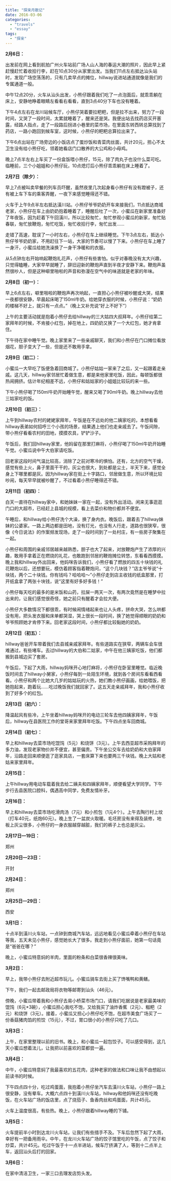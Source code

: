 ```yaml
---
title: "探亲月散记"
date: 2016-03-06
categories: 
  - "travels"
  - "essay"
tags: 
  - "探亲"
---
```


**2月6日：**

出发前在网上看到航拍广州火车站前广场人山人海的春运大潮的照片，因此早上紧赶慢赶忙着收拾行李，赶在10点30分从家里出发。当我们11点左右抵达汕头站时，发现广场空荡荡的，只有几卖早点的摊位，hillway说进站通道就像是我们的专属通道一般。

中午12点20分，火车从汕头出发，小熊仔跟着我们吃了一点泡面后，就乖乖躺在床上，安静地睁着眼睛左看看右看看，直到3点40分下车也没有睡着。

下午4点左右在龙川站候车厅，小熊仔哭着要拉粑粑，但是拉不出来，努力了一段时间，又哭了一段时间，太累就睡着了，醒来还是哭。我便出站去找药店买开塞露，经路人指点，走了一段路后拐进小巷里的菜市场，在里面东转西转总算找到了药店，一路小跑回到候车室，这时候，小熊仔的粑粑总算拉出来了。

下午6点出站在广场旁边的小饭店点了蛋炒饭和青菜肉丝面，共计20元，担心不太卫生没有给小熊仔吃，领着她看店门口散养的大公鸡和小母鸡。

晚上7点半左右上车买了一份盒饭喂小熊仔，15元，除了肉丸子也没什么菜可吃。临睡前，三个小姐姐和小熊仔玩，10点熄灯后小熊仔乖乖躺在床上睡着了。

**2月7日（除夕）：**

早上7点被叫卖早餐的列车员吓醒，虽然夜里几次起身看小熊仔有没有蹬被子，还有被上车下车的乘客弄醒，一夜下来感觉睡得还不错。

火车于上午9点半左右抵达潢川站。小熊仔爷爷奶奶开车来接我们，11点抵达商城老家，小熊仔在车上由奶奶抱着睡着了，睡醒后吐了一次，小蜜瓜在新家里准备好了年夜饭，因为赶着下午回潢川，所以比较匆忙，匆忙参观小蜜瓜的新家，匆忙贴春联，匆忙放鞭炮，匆忙吃饭，匆忙收拾行李，匆忙出发……

走错了高速，耽误了一小时左右，小熊仔在车上继续睡觉。下午3点左右，抵达小熊仔爷爷奶奶家，不用赶往下一站，大家的节奏可以慢了下来。小熊仔在车上睡了一身汗，小蜜瓜给她洗澡换了一身干净暖和的衣服。

从5点钟左右开始响起鞭炮礼花声，小熊仔有些害怕。似乎对春晚没有太大兴趣，只觉得瞌睡，大家早早就睡了，辞旧迎新的鞭炮声直到半夜才安静下来。鞭炮声虽然很吵人，但是这种噼里啪啦的声音和弥漫在空气中的味道就是老家的年味。

**2月8日（初一）：**

早上6点左右，噼里啪啦的鞭炮声再次响起，一直担心小熊仔被吵醒或大哭，结果一夜都很安静，早晨起床喝了150ml牛奶。给她穿衣服的时候，小熊仔说：“奶奶的楼梯不好上，就只有一点点。”（晚上又补充说“好上不好下”）

上午的主要活动就是抱着小熊仔去给hillway的三大姑四大叔拜年。小熊仔给第二家拜年的时候，不肯接小红包，掉在地上，四奶奶又换了一个大红包，她才肯拿住。

下午待在家中睡午觉。晚上家里来了一些亲戚聊天，我们和小熊仔在门口摊位看放烟花，胆子变大了一些，但是还不敢用手拿。

**2月9日（初二）：**

小蜜瓜一大早吃了饭便急着回商城了。小熊仔姑姑一家来了之后，又一起跟着走亲戚。这几天，hillway家邻居忙着做生意，都是来他家里吃饭，因此，每顿饭都很热闹拥挤。估计年纪相差不远，小熊仔和姑姑家的小姐姐比较玩的来一些。

下午小熊仔喝了150ml牛奶开始睡午觉，醒来又喝了90ml牛奶。晚上hillway去他三姑家吃的饭。

**2月10日（初三）：**

上午到hillway农村的姥姥家拜年，午饭是在不远处的他二姨家吃的，本想看看hillway表弟如何招呼三个小孩的场景，结果遇上他们也走亲戚去了。午饭间隙，带小熊仔看看农村的田地，摸摸农具，铲铲沙子。

午饭后，我们回hillway家里，他妈留在那里打麻将，小熊仔喝了150ml牛奶开始睡午觉。小蜜瓜说中午大伯家请吃饭。

回老家这段时间气温比较高，消除了之前对寒冷的惧怕。还有，北方的空气干燥，感觉有些上火，鼻子里面干干的，灰尘也很大，到处都是尘土，半天下来，感觉全身上下哪里都是灰。因为hillway家在街上十字路口，邻居做生意，所以环境比较吵闹，每天早早就被吵醒了，不过看着小熊仔睡得还不错。

**2月11日（初四）：**

白天一直待在hillway家中，和她妹妹一家在一起，没有外出活动。闲来无事逛逛门口的大超市，已经赶上县城的规模，看上去菜价和物价都并不便宜。

午睡后，和hillway给小熊仔洗个大澡，换了身内衣。晚饭后，跟着去了hillway妹妹的公婆家。一路上两边都是田地，没有灯光，也没有人行走，道路也很狭窄，很像《今日说法》的作案频发现场，走了一段时间到了一处村庄，有一些房子聚集在一起。

小熊仔和周围的亲戚邻居越来越熟悉，胆子也大了起来，对放鞭炮产生了浓厚的兴趣，敢用手拿着正在燃烧的礼花，也敢跑到邻居的鞭炮摊位转悠，东看看西摸摸。晚上我和hillway外出回来，他妈咪告诉我们，小熊仔看了燃放的四五十块钱的礼花鞭炮以后，还想要玩，模仿着顾客指着鞭炮问，“这个几块钱？”店主爷爷说“十块钱，两个二十块钱。你有钱吗？哈哈哈～”小熊仔走到店主收钱的纸盒那里，打开纸盒拿了两张十块钱，说“这里有好多好多钱！”

小熊仔每天吃的最多的是米饭和山药，拉屎一两天一次，有两次竟然是在睡梦中拉出来的，让我们感觉很奇怪，她之前只有醒着才会拉大便。

小熊仔大多数情况下都很乖，有时候闹情绪起来也让人头疼，拼命大哭，怎么哄都没有用，把头发衣服和床单都哭湿，哭上很长一段时间，换了她觉得顺眼的奶奶和爷爷照顾她才肯停下来。回老家这段时间，小熊仔都比较黏她的奶奶。

**2月12日（初五）：**

hillway爸爸开车带着我们去县城亲戚家拜年。有些道路实在狭窄，两辆车会车很难通过，有些堵车。去过hillway的大伯和二姑家，中午在他三姨家吃饭，他们都搬到县城边买了套房。

午饭后，下起了大雨，hillway妈咪开心地打麻将，小熊仔在卧室里睡觉。临近晚饭时间去了hillway小舅家，小熊仔每到一处陌生环境，就到各个房间东看看西看看。小熊仔和两个比她大几岁的姑姑玩的火热，她们教小熊仔画画，给她喂饭，把她抱起来，跑着玩……吃过晚饭我们就回家了。这五天走亲戚拜年，我和小熊仔收到了好多个的红包。

**2月13日（初六）：**

降温起风有些冷，上午坐着hillway妈咪开的电动三轮车去他四姨家拜年，午饭后，hillway在县医院工作的堂哥来家里拜年吃饭。下午四点坐车回商城。

**2月14日（初七）：**

早上和hillway去菜市场吃馄饨（5元）和烧饼（3元）。上午去西亚超市采购拜年的多力油，发现老家物价并不便宜，甚至偏贵。下午坐公交车去给奶奶和大伯家拜年，沿路走回来顺便逛了逛家具店，一套床算下来也要两三千块钱。晚上大姑和老姑来家里拜年。

**2月15日：**

上午hillway用电动车载着我去给二姨夫和四姨家拜年，顺便看望大学同学。下午步行去县医院口腔科，偶遇高中同学，免费友情补牙。

**2月16日：**

早上和hillway去菜市场吃滑肉汤（7元）和小煎包（1元4个）。上午去陶行村上坟（打车40元，纸炮60元）。晚上生了一盆炭火取暖。毛坯房没有来得及装修，地板上灰尘很多，小熊仔的一身衣服越穿越脏，我们的裤子上也总是灰尘。

**2月17日—19日：**

郑州

**2月20日—23日：**

开封

**2月24日：**

郑州

**2月25日—29日：**

西安

**3月1日：**

十点半到潢川火车站，一点钟到商城汽车站，远远地看见小蜜瓜牵着小熊仔在车站等我，五天未见小熊仔，感觉她长大了很多。我走到小熊仔面前，她第一句话竟是“爸爸在哪？”

晚上，小蜜瓜特意焖的羊肉，里面的粉条和白菜很香辣很美味。

**3月2日：**

早上，我带小熊仔去附近超市玩儿。小蜜瓜骑车去街上买了馋嘴鸭和黄鳝。

下午，我们一起去邮政局将衣物等邮寄到汕头（46元）。

傍晚，小蜜瓜带着我和小熊仔去易小桥菜市场门口，请我们吃据说是老家最美味的馄饨（6元\*3碗），小蜜瓜担心我吃不饱，又给我买了油炸香蕉（2元）、糍粑（2元）和烧饼（3元）。接着，小蜜瓜又担心小熊仔吃不饱，在超市美食广场买了一份香菇猪肉馅的煎饺（15元），不过，胃口很小的小熊仔只吃了几口。

**3月3日：**

上午，在家里整理以前的旧书。晚上，和小蜜瓜一起包饺子。可以感受得到，这几天小蜜瓜想着法儿，让我把以前喜欢的菜都尝一遍。

**3月4日：**

中午，小蜜瓜特意焖了我最喜欢的五花肉，这种老家的做法和口味让我不由想起以前读书的时候。

下午四点四十分，吃过鸡蛋面，我抱着小熊仔坐汽车去潢川火车站，小熊仔一路上很安静，没有晕车。大概六点四十到潢川火车站，hillway和他妈咪还没有吃晚饭，在火车站广场的饭店里，点了烧茄子、鱼香肉丝和鸡蛋面，共计45元。

火车上温度很高，有些热。晚上，小熊仔跟着hillway睡的下铺。

**3月5日：**

火车提前半小时到达龙川火车站，让我们有些措手不及。下车后忽然下起了大雨，幸好有一把备用雨伞。中午，在龙川火车站广场的饺子馆里吃的午饭，点了饺子和炒菜，共计45元。吃过午饭于十一点半进站，候车厅挤满了人，等到十二点半上车，返回汕头后打的回家。

**3月6日：**

在家中清洁卫生，一家三口去理发店剪头发。
